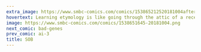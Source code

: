 ```yaml
---
extra_image: https://www.smbc-comics.com/comics/153865212520181004after.png
hovertext: Learning etymology is like going through the attic of a recently dead uncle, who seemed mostly domesticated, but who spent his life having x-rated adventures.
image: https://www.smbc-comics.com/comics/1538651645-20181004.png
next_comic: bad-genes
prev_comic: ai-3
title: SOB
---
```


